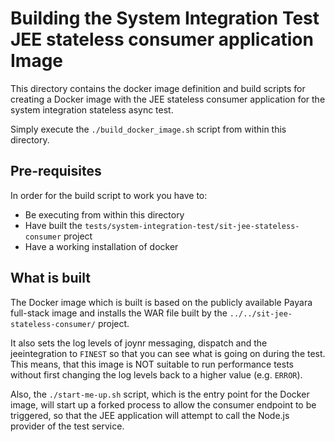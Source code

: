 # Building the System Integration Test JEE stateless consumer application Image

This directory contains the docker image definition and build scripts for creating a Docker image
with the JEE stateless consumer application for the system integration stateless async test.

Simply execute the `./build_docker_image.sh` script from within this directory.

## Pre-requisites

In order for the build script to work you have to:

* Be executing from within this directory
* Have built the `tests/system-integration-test/sit-jee-stateless-consumer` project
* Have a working installation of docker

## What is built

The Docker image which is built is based on the publicly available Payara full-stack image and
installs the WAR file built by the `../../sit-jee-stateless-consumer/` project.

It also sets the log levels of joynr messaging, dispatch and the jeeintegration to `FINEST` so that
you can see what is going on during the test. This means, that this image is NOT suitable to run
performance tests without first changing the log levels back to a higher value (e.g. `ERROR`).

Also, the `./start-me-up.sh` script, which is the entry point for the Docker image, will start up a
forked process to allow the consumer endpoint to be triggered, so that the JEE application will
attempt to call the Node.js provider of the test service.

